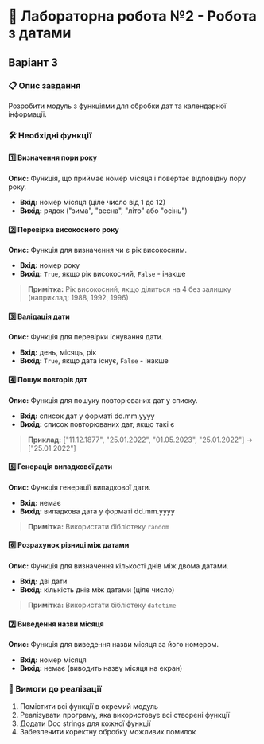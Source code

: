 # 📅 Лабораторна робота №2 - Робота з датами
## Варіант 3

### 📋 Опис завдання
Розробити модуль з функціями для обробки дат та календарної інформації.

### 🛠 Необхідні функції

#### 1️⃣ Визначення пори року
**Опис:** Функція, що приймає номер місяця і повертає відповідну пору року.
- **Вхід:** номер місяця (ціле число від 1 до 12)
- **Вихід:** рядок ("зима", "весна", "літо" або "осінь")

#### 2️⃣ Перевірка високосного року
**Опис:** Функція для визначення чи є рік високосним.
- **Вхід:** номер року
- **Вихід:** `True`, якщо рік високосний, `False` - інакше
> **Примітка:** Рік високосний, якщо ділиться на 4 без залишку (наприклад: 1988, 1992, 1996)

#### 3️⃣ Валідація дати
**Опис:** Функція для перевірки існування дати.
- **Вхід:** день, місяць, рік
- **Вихід:** `True`, якщо дата існує, `False` - інакше

#### 4️⃣ Пошук повторів дат
**Опис:** Функція для пошуку повторюваних дат у списку.
- **Вхід:** список дат у форматі dd.mm.yyyy
- **Вихід:** список повторюваних дат, якщо такі є
> **Приклад:** ["11.12.1877", "25.01.2022", "01.05.2023", "25.01.2022"] → ["25.01.2022"]

#### 5️⃣ Генерація випадкової дати
**Опис:** Функція генерації випадкової дати.
- **Вхід:** немає
- **Вихід:** випадкова дата у форматі dd.mm.yyyy
> **Примітка:** Використати бібліотеку `random`

#### 6️⃣ Розрахунок різниці між датами
**Опис:** Функція для визначення кількості днів між двома датами.
- **Вхід:** дві дати
- **Вихід:** кількість днів між датами (ціле число)
> **Примітка:** Використати бібліотеку `datetime`

#### 7️⃣ Виведення назви місяця
**Опис:** Функція для виведення назви місяця за його номером.
- **Вхід:** номер місяця
- **Вихід:** немає (виводить назву місяця на екран)

### 📝 Вимоги до реалізації
1. Помістити всі функції в окремий модуль
2. Реалізувати програму, яка використовує всі створені функції
3. Додати Doc strings для кожної функції
4. Забезпечити коректну обробку можливих помилок
